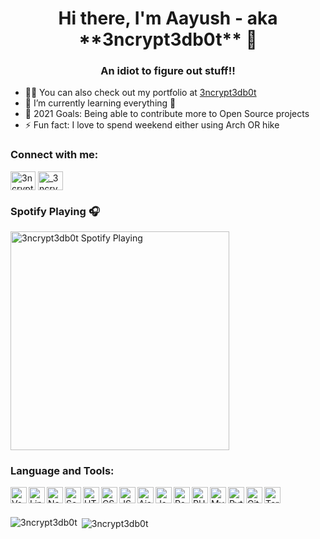 <h1 align="center">Hi there, I'm Aayush - aka **3ncrypt3db0t** 👋 </h1>
<h3 align="center">An idiot to figure out stuff!!</h3>

- 👨‍💻 You can also check out my portfolio at [3ncrypt3db0t](https://3ncrypt3db0t.github.io/)
- 🌱 I’m currently learning everything 🤣
- 🥅 2021 Goals: Being able to contribute more to Open Source projects
- ⚡ Fun fact: I love to spend weekend either using Arch OR hike

<h3 align="left">Connect with me:</h3>
<p align="left">
<a href="https://t.me/ID10TIRL" target="blank"><img align="center" src="https://cdn.jsdelivr.net/npm/simple-icons@3.0.1/icons/telegram.svg" alt="3ncrypt3db0t" height="30" width="40" /></a>
<a href="https://github.com/3ncrypt3db0t" target="blank"><img align="center" src="https://cdn.jsdelivr.net/npm/simple-icons@3.0.1/icons/github.svg" alt="_3ncrypt3db0t" height="30" width="40" /></a>
</p>

### Spotify Playing 🎧
<img src="https://now-playing-codestackr.vercel.app/api/spotify-playing" alt="3ncrypt3db0t Spotify Playing" width="350" />

### Language and Tools:

<img align="left" alt="VsCode" width="26px" src="https://cutt.ly/mxZZddV" />
<img align="left" alt="Linux" width="26px" src="https://cutt.ly/BxZZD3m" />
<img align="left" alt="Network" width="26px" src="https://cutt.ly/NxZXfQY" />
<img align="left" alt="Servers" width="26px" src="https://cutt.ly/IxZXzcJ" />
<img align="left" alt="HTML" width="26px" src="https://cutt.ly/gxZK0xn" />
<img align="left" alt="CSS" width="26px" src="https://cutt.ly/gxZK4uO" />
<img align="left" alt="JS" width="26px" src="https://cutt.ly/WxZLyjk" />
<img align="left" alt="Ajax" width="26px" src="https://cutt.ly/5xZCNgQ" />
<img align="left" alt="Json" width="26px" src="https://cutt.ly/4xZBho8" />
<img align="left" alt="React" width="26px" src="https://cutt.ly/mxZLfUw" />
<img align="left" alt="PHP" width="26px" src="https://cutt.ly/KxZLR4F" />
<img align="left" alt="MySQL" width="26px" src="https://cutt.ly/yxZLSlx" />
<img align="left" alt="Python" width="26px" src="https://cutt.ly/nxZLKFZ" />
<img align="left" alt="GitHub" width="26px" src="https://cutt.ly/txZChgq" />
<img align="left" alt="Terminal" width="26px" src="https://cutt.ly/YxZCWbH" />

<br/>
<br/>

<p><img align="left" src="https://github-readme-stats.vercel.app/api/top-langs?username=3ncrypt3db0t&show_icons=true&locale=en&layout=compact" alt="3ncrypt3db0t" /></p>

<p>&nbsp;<img align="center" src="https://github-readme-stats.vercel.app/api?username=3ncrypt3db0t&show_icons=true&locale=en" alt="3ncrypt3db0t" /></p>


